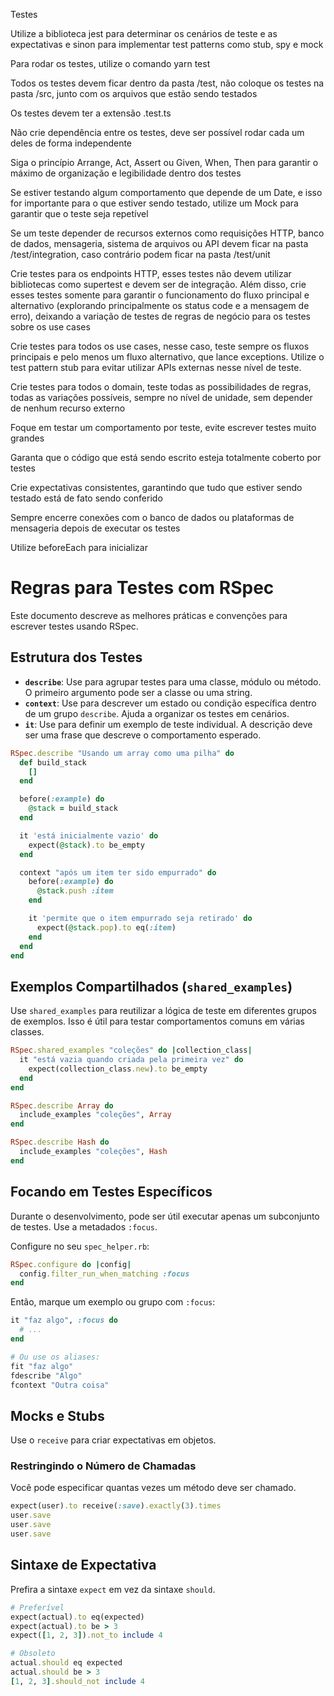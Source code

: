 Testes

Utilize a biblioteca jest para determinar os cenários de teste e as expectativas e sinon para implementar test patterns como stub, spy e mock

Para rodar os testes, utilize o comando yarn test

Todos os testes devem ficar dentro da pasta /test, não coloque os testes na pasta /src, junto com os arquivos que estão sendo testados

Os testes devem ter a extensão .test.ts

Não crie dependência entre os testes, deve ser possível rodar cada um deles de forma independente

Siga o princípio Arrange, Act, Assert ou Given, When, Then para garantir o máximo de organização e legibilidade dentro dos testes

Se estiver testando algum comportamento que depende de um Date, e isso for importante para o que estiver sendo testado, utilize um Mock para garantir que o teste seja repetível

Se um teste depender de recursos externos como requisições HTTP, banco de dados, mensageria, sistema de arquivos ou API devem ficar na pasta /test/integration, caso contrário podem ficar na pasta /test/unit

Crie testes para os endpoints HTTP, esses testes não devem utilizar bibliotecas como supertest e devem ser de integração. Além disso, crie esses testes somente para garantir o funcionamento do fluxo principal e alternativo (explorando principalmente os status code e a mensagem de erro), deixando a variação de testes de regras de negócio para os testes sobre os use cases

Crie testes para todos os use cases, nesse caso, teste sempre os fluxos principais e pelo menos um fluxo alternativo, que lance exceptions. Utilize o test pattern stub para evitar utilizar APIs externas nesse nível de teste.

Crie testes para todos o domain, teste todas as possibilidades de regras, todas as variações possíveis, sempre no nível de unidade, sem depender de nenhum recurso externo

Foque em testar um comportamento por teste, evite escrever testes muito grandes

Garanta que o código que está sendo escrito esteja totalmente coberto por testes

Crie expectativas consistentes, garantindo que tudo que estiver sendo testado está de fato sendo conferido

Sempre encerre conexões com o banco de dados ou plataformas de mensageria depois de executar os testes

Utilize beforeEach para inicializar

# Regras para Testes com RSpec

Este documento descreve as melhores práticas e convenções para escrever testes usando RSpec.

## Estrutura dos Testes

- **`describe`**: Use para agrupar testes para uma classe, módulo ou método. O primeiro argumento pode ser a classe ou uma string.
- **`context`**: Use para descrever um estado ou condição específica dentro de um grupo `describe`. Ajuda a organizar os testes em cenários.
- **`it`**: Use para definir um exemplo de teste individual. A descrição deve ser uma frase que descreve o comportamento esperado.

```ruby
RSpec.describe "Usando um array como uma pilha" do
  def build_stack
    []
  end

  before(:example) do
    @stack = build_stack
  end

  it 'está inicialmente vazio' do
    expect(@stack).to be_empty
  end

  context "após um item ter sido empurrado" do
    before(:example) do
      @stack.push :item
    end

    it 'permite que o item empurrado seja retirado' do
      expect(@stack.pop).to eq(:item)
    end
  end
end
```

## Exemplos Compartilhados (`shared_examples`)

Use `shared_examples` para reutilizar a lógica de teste em diferentes grupos de exemplos. Isso é útil para testar comportamentos comuns em várias classes.

```ruby
RSpec.shared_examples "coleções" do |collection_class|
  it "está vazia quando criada pela primeira vez" do
    expect(collection_class.new).to be_empty
  end
end

RSpec.describe Array do
  include_examples "coleções", Array
end

RSpec.describe Hash do
  include_examples "coleções", Hash
end
```

## Focando em Testes Específicos

Durante o desenvolvimento, pode ser útil executar apenas um subconjunto de testes. Use a metadados `:focus`.

Configure no seu `spec_helper.rb`:
```ruby
RSpec.configure do |config|
  config.filter_run_when_matching :focus
end
```

Então, marque um exemplo ou grupo com `:focus`:
```ruby
it "faz algo", :focus do
  # ...
end

# Ou use os aliases:
fit "faz algo"
fdescribe "Algo"
fcontext "Outra coisa"
```

## Mocks e Stubs

Use o `receive` para criar expectativas em objetos.

### Restringindo o Número de Chamadas

Você pode especificar quantas vezes um método deve ser chamado.

```ruby
expect(user).to receive(:save).exactly(3).times
user.save
user.save
user.save
```

## Sintaxe de Expectativa

Prefira a sintaxe `expect` em vez da sintaxe `should`.

```ruby
# Preferível
expect(actual).to eq(expected)
expect(actual).to be > 3
expect([1, 2, 3]).not_to include 4

# Obsoleto
actual.should eq expected
actual.should be > 3
[1, 2, 3].should_not include 4
```